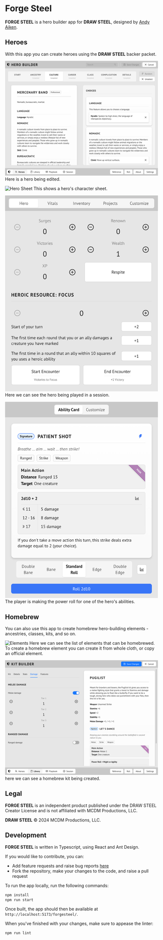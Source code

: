 # Forge Steel

**FORGE STEEL** is a hero builder app for **DRAW STEEL**, designed by [Andy Aiken](mailto:andy.aiken@live.co.uk).

## Heroes

With this app you can create heroes using the **DRAW STEEL** backer packet.

![Hero Edit](./src/assets/screenshots/hero-edit.png)
Here is a hero being edited.

![Hero Sheet](./src/assets/screenshots/hero-sheet.png)
This shows a hero's character sheet.

![Hero State](./src/assets/screenshots/hero-state.png)
Here we can see the hero being played in a session.

![Hero Roll](./src/assets/screenshots/hero-roll.png)
The player is making the power roll for one of the hero's abilities.

## Homebrew

You can also use this app to create homebrew hero-building elements - ancestries, classes, kits, and so on.

![Elements](./src/assets/screenshots/elements.png)
Here we can see the list of elements that can be homebrewed. To create a homebrew element you can create it from whole cloth, or copy an official element.

![Homebrew](./src/assets/screenshots/homebrew.png)
here we can see a homebrew kit being created.

## Legal

**FORGE STEEL** is an independent product published under the DRAW STEEL Creator License and is not affiliated with MCDM Productions, LLC.

**DRAW STEEL** © 2024 MCDM Productions, LLC.

## Development

**FORGE STEEL** is written in Typescript, using React and Ant Design.

If you would like to contribute, you can:

* Add feature requests and raise bug reports [here](https://github.com/andyaiken/forgesteel/issues)
* Fork the repository, make your changes to the code, and raise a pull request

To run the app locally, run the following commands:

```
npm install
npm run start
```

Once built, the app should then be available at `http://localhost:5173/forgesteel/`.

When you've finished with your changes, make sure to appease the linter:

```
npm run lint
```

